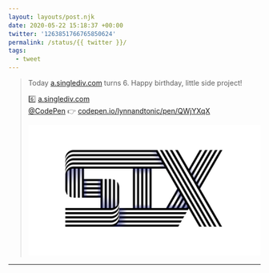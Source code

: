 ```yaml
---
layout: layouts/post.njk
date: 2020-05-22 15:18:37 +00:00
twitter: '1263851766765850624'
permalink: /status/{{ twitter }}/
tags: 
  - tweet
---
```


> Today [a.singlediv.com](https://a.singlediv.com) turns 6. Happy birthday, little side project!
> 
> 6️⃣ [a.singlediv.com](https://a.singlediv.com)  
> [@CodePen](https://twitter.com/CodePen) 👉 [codepen.io/lynnandtonic/pen/QWjYXqX](https://codepen.io/lynnandtonic/pen/QWjYXqX) 
> 
> ![The word “six” drawn with overlapping layers of repeating white and black stripes.](/img/1263851766765850624-EYoaM-nU4AEU8nF.jpg)

---
